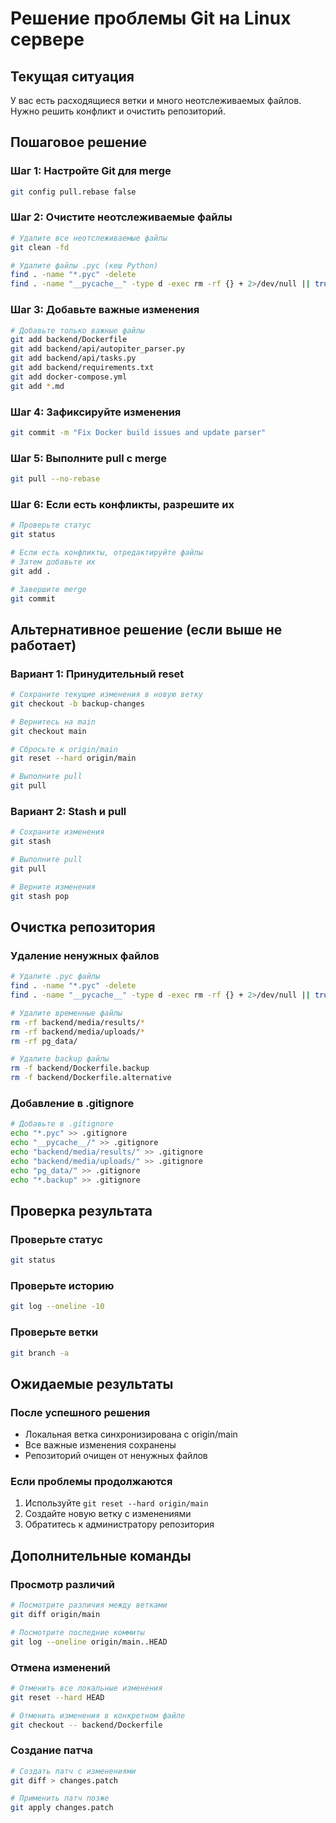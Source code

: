 # Решение проблемы Git на Linux сервере

## Текущая ситуация
У вас есть расходящиеся ветки и много неотслеживаемых файлов. Нужно решить конфликт и очистить репозиторий.

## Пошаговое решение

### Шаг 1: Настройте Git для merge
```bash
git config pull.rebase false
```

### Шаг 2: Очистите неотслеживаемые файлы
```bash
# Удалите все неотслеживаемые файлы
git clean -fd

# Удалите файлы .pyc (кеш Python)
find . -name "*.pyc" -delete
find . -name "__pycache__" -type d -exec rm -rf {} + 2>/dev/null || true
```

### Шаг 3: Добавьте важные изменения
```bash
# Добавьте только важные файлы
git add backend/Dockerfile
git add backend/api/autopiter_parser.py
git add backend/api/tasks.py
git add backend/requirements.txt
git add docker-compose.yml
git add *.md
```

### Шаг 4: Зафиксируйте изменения
```bash
git commit -m "Fix Docker build issues and update parser"
```

### Шаг 5: Выполните pull с merge
```bash
git pull --no-rebase
```

### Шаг 6: Если есть конфликты, разрешите их
```bash
# Проверьте статус
git status

# Если есть конфликты, отредактируйте файлы
# Затем добавьте их
git add .

# Завершите merge
git commit
```

## Альтернативное решение (если выше не работает)

### Вариант 1: Принудительный reset
```bash
# Сохраните текущие изменения в новую ветку
git checkout -b backup-changes

# Вернитесь на main
git checkout main

# Сбросьте к origin/main
git reset --hard origin/main

# Выполните pull
git pull
```

### Вариант 2: Stash и pull
```bash
# Сохраните изменения
git stash

# Выполните pull
git pull

# Верните изменения
git stash pop
```

## Очистка репозитория

### Удаление ненужных файлов
```bash
# Удалите .pyc файлы
find . -name "*.pyc" -delete
find . -name "__pycache__" -type d -exec rm -rf {} + 2>/dev/null || true

# Удалите временные файлы
rm -rf backend/media/results/*
rm -rf backend/media/uploads/*
rm -rf pg_data/

# Удалите backup файлы
rm -f backend/Dockerfile.backup
rm -f backend/Dockerfile.alternative
```

### Добавление в .gitignore
```bash
# Добавьте в .gitignore
echo "*.pyc" >> .gitignore
echo "__pycache__/" >> .gitignore
echo "backend/media/results/" >> .gitignore
echo "backend/media/uploads/" >> .gitignore
echo "pg_data/" >> .gitignore
echo "*.backup" >> .gitignore
```

## Проверка результата

### Проверьте статус
```bash
git status
```

### Проверьте историю
```bash
git log --oneline -10
```

### Проверьте ветки
```bash
git branch -a
```

## Ожидаемые результаты

### После успешного решения
- Локальная ветка синхронизирована с origin/main
- Все важные изменения сохранены
- Репозиторий очищен от ненужных файлов

### Если проблемы продолжаются
1. Используйте `git reset --hard origin/main`
2. Создайте новую ветку с изменениями
3. Обратитесь к администратору репозитория

## Дополнительные команды

### Просмотр различий
```bash
# Посмотрите различия между ветками
git diff origin/main

# Посмотрите последние коммиты
git log --oneline origin/main..HEAD
```

### Отмена изменений
```bash
# Отменить все локальные изменения
git reset --hard HEAD

# Отменить изменения в конкретном файле
git checkout -- backend/Dockerfile
```

### Создание патча
```bash
# Создать патч с изменениями
git diff > changes.patch

# Применить патч позже
git apply changes.patch
``` 